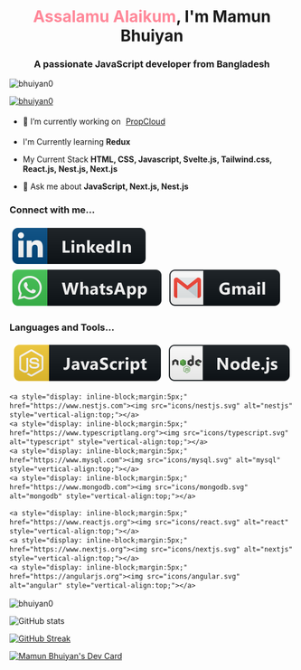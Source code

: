 
<h1 align="center"> <span style="color:#f89">Assalamu Alaikum</span>, I'm Mamun Bhuiyan</h1>
<h3 align="center">A passionate JavaScript developer from Bangladesh</h3>

<p align="left"> <img src="https://komarev.com/ghpvc/?username=bhuiyan0&label=Profile%20views&color=0e75b6&style=flat" alt="bhuiyan0" /> </p>

<p align="left"> <a href="https://github.com/ryo-ma/github-profile-trophy"><img src="https://github-profile-trophy.vercel.app/?username=bhuiyan0" alt="bhuiyan0" /></a> </p>

- 🔭 I’m currently working on <a style="display: inline-block;margin:5px;" href="https://propcloud.no" target="_blank">PropCloud</a>

-  I'm Currently learning **Redux**
-  My Current Stack **HTML, CSS, Javascript, Svelte.js, Tailwind.css, React.js, Nest.js, Next.js**

- 💬 Ask me about **JavaScript, Next.js, Nest.js**

<!-- - 📫 How to reach me **mamunbhuiyan919@gmail.com** -->

### Connect with me...
<p align="left">
	<a style="display: inline-block;margin:5px;" href="https://linkedin.com/in/mamun0">
	<img src="icons/social/linkedin.svg" alt="linkedin" style="vertical-align:top;"></a>
	<a style="display: inline-block;margin:5px;" href="https://wa.me/8801612793518">
	<img src="icons/social/whatsapp.svg" alt="whatsapp" style="vertical-align:top;"></a>
	<a style="display: inline-block;margin:5px;" href="mailto:mamunbhuiyan919@gmail.com">
	<img src="icons/social/gmail.svg" alt="gmail" style="vertical-align:top;"></a>
</p>


### Languages and Tools...

<p align="center">
  	<a style="display: inline-block;margin:5px;" href="https://www.javascript.com"><img src="icons/js.svg" alt="js" style="vertical-align:top;"></a>
 	<a style="display: inline-block;margin:5px;" href="https://nodejs.org"><img src="icons/nodejs.svg" alt="nodejs" style="vertical-align:top;"></a>
 	
 	<a style="display: inline-block;margin:5px;" href="https://www.nestjs.com"><img src="icons/nestjs.svg" alt="nestjs" style="vertical-align:top;"></a>
	<a style="display: inline-block;margin:5px;" href="https://www.typescriptlang.org"><img src="icons/typescript.svg" alt="typescript" style="vertical-align:top;"></a>
 	<a style="display: inline-block;margin:5px;" href="https://www.mysql.com"><img src="icons/mysql.svg" alt="mysql" style="vertical-align:top;"></a>
 	<a style="display: inline-block;margin:5px;" href="https://www.mongodb.com"><img src="icons/mongodb.svg" alt="mongodb" style="vertical-align:top;"></a>
<!--  	<a style="display: inline-block;margin:5px;" href="https://jquery.com"><img src="icons/jquery.svg" alt="jquery" style="vertical-align:top;"></a> -->
<!--  	<a style="display: inline-block;margin:5px;" href="https://developer.mozilla.org/en-US/docs/Web/HTML"><img src="icons/html.svg" alt="html" style="vertical-align:top;"></a> -->
<!--  	<a style="display: inline-block;margin:5px;" href="https://developer.mozilla.org/en-US/docs/Web/CSS"><img src="icons/css3.svg" alt="css3" style="vertical-align:top;"></a> -->
<!--  	<a style="display: inline-block;margin:5px;" href="https://getbootstrap.com"><img src="icons/bootstrap.svg" alt="bootstrap" style="vertical-align:top;"></a> -->
 	<a style="display: inline-block;margin:5px;" href="https://www.reactjs.org"><img src="icons/react.svg" alt="react" style="vertical-align:top;"></a>
 	<a style="display: inline-block;margin:5px;" href="https://www.nextjs.org"><img src="icons/nextjs.svg" alt="nextjs" style="vertical-align:top;"></a>
	<a style="display: inline-block;margin:5px;" href="https://angularjs.org"><img src="icons/angular.svg" alt="angular" style="vertical-align:top;"></a>
<!--  	<a style="display: inline-block;margin:5px;" href="https://www.saas-lang.com"><img src="icons/sass.svg" alt="sass" style="vertical-align:top;"></a> -->
<!--  	<a style="display: inline-block;margin:5px;" href="https://git-scm.com"><img src="icons/git.svg" alt="git" style="vertical-align:top;"></a> -->
<!--  	<a style="display: inline-block;margin:5px;" href="#"><img src="icons/bash.svg" alt="bash" style="vertical-align:top;"></a> -->
<!--  	<a style="display: inline-block;margin:5px;" href="https://www.npmjs.com"><img src="icons/npm.svg" alt="npm" style="vertical-align:top;"></a> -->
<!--  	<a style="display: inline-block;margin:5px;" href="https://www.yarnpkg.com/"><img src="icons/yarn.svg" alt="yarn" style="vertical-align:top;"></a> -->
<!--  	<a style="display: inline-block;margin:5px;" href="#"><img src="icons/aws.svg" alt="aws" style="vertical-align:top;"></a> -->
  


 </p>

<p><img align="center" src="https://github-readme-stats.vercel.app/api/top-langs?username=bhuiyan0&show_icons=true&locale=en&layout=compact&theme=radical" alt="bhuiyan0" /></p>

![ GitHub stats](https://github-readme-stats.vercel.app/api?username=bhuiyan0&show_icons=true&theme=radical)



[![GitHub Streak](https://github-readme-streak-stats.herokuapp.com/?user=bhuiyan0&theme=dark)](https://git.io/streak-stats)

<!-- [![willianrod's wakatime stats](https://github-readme-stats.vercel.app/api/wakatime?username=bhuiyan0&layout=compact)](https://github.com/bhuiyan0/github-readme-stats) -->
<a href="https://app.daily.dev/bhuiyan0"><img src="https://api.daily.dev/devcards/fa655fda4a574de780cda08c5e171c9c.png?r=i69" width="400" alt="Mamun Bhuiyan's Dev Card"/></a>

